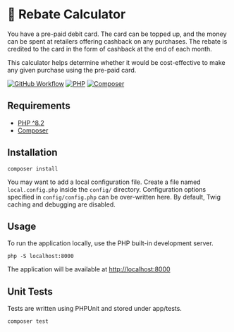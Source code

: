# 🧮 Rebate Calculator

You have a pre-paid debit card. The card can be topped up, and the money can be spent at retailers offering cashback on any purchases. The rebate is credited to the card in the form of cashback at the end of each month.

This calculator helps determine whether it would be cost-effective to make any given purchase using the pre-paid card.

[![GitHub Workflow](https://img.shields.io/github/actions/workflow/status/maccath/rebate-calculator/php.yml?style=for-the-badge&logo=github&logoColor=white)](https://github.com/maccath/rebate-calculator/actions)
[![PHP](https://img.shields.io/badge/PHP_^8.2-777BB4?style=for-the-badge&logo=php&logoColor=white)](https://www.php.net/releases/8.2/)
[![Composer](https://img.shields.io/badge/Composer-885630?style=for-the-badge&logo=composer&logoColor=white)](https://getcomposer.org)

## Requirements
- [PHP ^8.2](https://www.php.net/releases/8.2/)
- [Composer](https://getcomposer.org)

## Installation

```shell
composer install
```

You may want to add a local configuration file. Create a file named `local.config.php` inside the `config/` directory. 
Configuration options specified in `config/config.php` can be over-written here. By default, Twig caching and debugging are 
disabled.

## Usage

To run the application locally, use the PHP built-in development server.

```shell
php -S localhost:8000
```

The application will be available at [http://localhost:8000](http://localhost:8000/)

## Unit Tests

Tests are written using PHPUnit and stored under app/tests.

```shell
composer test
```

